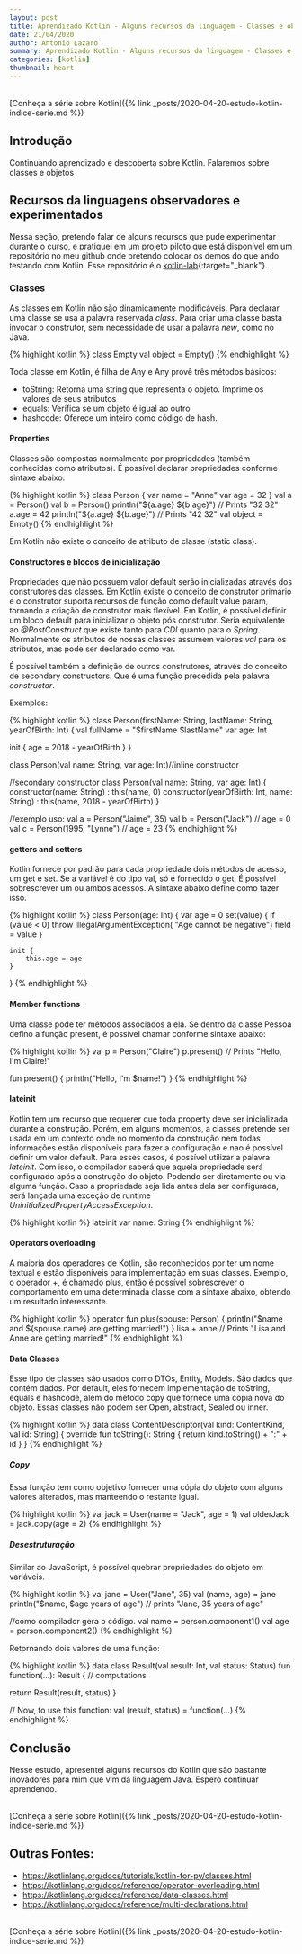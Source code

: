 ```yaml
---
layout: post
title: Aprendizado Kotlin - Alguns recursos da linguagem - Classes e objetos
date: 21/04/2020
author: Antonio Lazaro
summary: Aprendizado Kotlin - Alguns recursos da linguagem - Classes e objetos
categories: [kotlin]
thumbnail: heart
---
```


<br/>
[Conheça a série sobre Kotlin]({% link _posts/2020-04-20-estudo-kotlin-indice-serie.md %})

## Introdução

Continuando aprendizado e descoberta sobre Kotlin. Falaremos sobre classes e objetos

## Recursos da linguagens observadores e experimentados

Nessa seção, pretendo falar de alguns recursos que pude experimentar durante o curso, e pratiquei em um projeto piloto que está disponível em um repositório no meu github onde pretendo colocar os demos do que ando testando com Kotlin. Esse repositório é o [kotlin-lab](https://github.com/antoniolazaro/kotlin-lab){:target="\_blank"}.

### Classes

As classes em Kotlin não são dinamicamente modificáveis. Para declarar uma classe se usa a palavra reservada _class_. Para criar uma classe basta invocar o construtor, sem necessidade de usar a palavra _new_, como no Java.

{% highlight kotlin %}
class Empty
val object = Empty()
{% endhighlight %}

Toda classe em Kotlin, é filha de Any e Any provê três métodos básicos:

- toString: Retorna uma string que representa o objeto. Imprime os valores de seus atributos
- equals: Verifica se um objeto é igual ao outro
- hashcode: Oferece um inteiro como código de hash.

#### Properties

Classes são compostas normalmente por propriedades (também conhecidas como atributos). É possível declarar propriedades conforme sintaxe abaixo:

{% highlight kotlin %}
class Person {
var name = "Anne"
var age = 32
}
val a = Person()
val b = Person()
println("${a.age} ${b.age}") // Prints "32 32"
a.age = 42
println("${a.age} ${b.age}") // Prints "42 32"
val object = Empty()
{% endhighlight %}

Em Kotlin não existe o conceito de atributo de classe (static class).

#### Constructores e blocos de inicialização

Propriedades que não possuem valor default serão inicializadas através dos construtores das classes. Em Kotlin existe o conceito de construtor primário e o construtor suporta recursos de função como default value param, tornando a criação de construtor mais flexível. Em Kotlin, é possível definir um bloco default para inicializar o objeto pós construtor. Seria equivalente ao _@PostConstruct_ que existe tanto para _CDI_ quanto para o _Spring_. Normalmente os atributos de nossas classes assumem valores _val_ para os atributos, mas pode ser declarado como var.

É possível também a definição de outros construtores, através do conceito de secondary constructors. Que é uma função precedida pela palavra _constructor_.

Exemplos:

{% highlight kotlin %}
class Person(firstName: String, lastName: String, yearOfBirth: Int) {
val fullName = "$firstName $lastName"
var age: Int

init {
age = 2018 - yearOfBirth
}
}

class Person(val name: String, var age: Int)//inline constructor

//secondary constructor
class Person(val name: String, var age: Int) {
constructor(name: String) : this(name, 0)
constructor(yearOfBirth: Int, name: String)
: this(name, 2018 - yearOfBirth)
}

//exemplo uso:
val a = Person("Jaime", 35)
val b = Person("Jack") // age = 0
val c = Person(1995, "Lynne") // age = 23
{% endhighlight %}

#### getters and setters

Kotlin fornece por padrão para cada propriedade dois métodos de acesso, um get e set. Se a variável é do tipo val, só é fornecido o get. É possível sobrescrever um ou ambos acessos. A sintaxe abaixo define como fazer isso.

{% highlight kotlin %}
class Person(age: Int) {
var age = 0
set(value) {
if (value < 0) throw IllegalArgumentException(
"Age cannot be negative")
field = value
}

    init {
        this.age = age
    }

}
{% endhighlight %}

#### Member functions

Uma classe pode ter métodos associados a ela. Se dentro da classe Pessoa defino a função present, é possível chamar conforme sintaxe abaixo:

{% highlight kotlin %}
val p = Person("Claire")
p.present() // Prints "Hello, I'm Claire!"

fun present() {
println("Hello, I'm \$name!")
}
{% endhighlight %}

#### lateinit

Kotlin tem um recurso que requerer que toda property deve ser inicializada durante a construção. Porém, em alguns momentos, a classes pretende ser usada em um contexto onde no momento da construção nem todas informações estão disponíveis para fazer a configuração e nao é possível definir um valor default. Para esses casos, é possível utilizar a palavra _lateinit_. Com isso, o compilador saberá que aquela propriedade será configurado após a construção do objeto. Podendo ser diretamente ou via alguma função. Caso a propriedade seja lida antes dela ser configurada, será lançada uma exceção de runtime _UninitializedPropertyAccessException_.

{% highlight kotlin %}
lateinit var name: String
{% endhighlight %}

#### Operators overloading

A maioria dos operadores de Kotlin, são reconhecidos por ter um nome textual e estão disponíveis para implementação em suas classes. Exemplo, o operador +, é chamado plus, então é possível sobrescrever o comportamento em uma determinada classe com a sintaxe abaixo, obtendo um resultado interessante.

{% highlight kotlin %}
operator fun plus(spouse: Person) {
println("$name and ${spouse.name} are getting married!")
}
lisa + anne // Prints "Lisa and Anne are getting married!"
{% endhighlight %}

#### Data Classes

Esse tipo de classes são usados como DTOs, Entity, Models. São dados que contém dados. Por default, eles fornecem implementação de toString, equals e hashcode, além do método copy que fornece uma cópia nova do objeto. Essas classes não podem ser Open, abstract, Sealed ou inner.

{% highlight kotlin %}
data class ContentDescriptor(val kind: ContentKind, val id: String) {
override fun toString(): String {
return kind.toString() + ":" + id
}
}
{% endhighlight %}

##### Copy

Essa função tem como objetivo fornecer uma cópia do objeto com alguns valores alterados, mas manteendo o restante igual.

{% highlight kotlin %}
val jack = User(name = "Jack", age = 1)
val olderJack = jack.copy(age = 2)
{% endhighlight %}

##### Desestruturação

Similar ao JavaScript, é possível quebrar propriedades do objeto em variáveis.

{% highlight kotlin %}
val jane = User("Jane", 35)
val (name, age) = jane
println("$name, $age years of age") // prints "Jane, 35 years of age"

//como compilador gera o código.
val name = person.component1()
val age = person.component2()
{% endhighlight %}

Retornando dois valores de uma função:

{% highlight kotlin %}
data class Result(val result: Int, val status: Status)
fun function(...): Result {
// computations

return Result(result, status)
}

// Now, to use this function:
val (result, status) = function(...)
{% endhighlight %}

## Conclusão

Nesse estudo, apresentei alguns recursos do Kotlin que são bastante inovadores para mim que vim da linguagem Java. Espero continuar aprendendo.

<br/>
[Conheça a série sobre Kotlin]({% link _posts/2020-04-20-estudo-kotlin-indice-serie.md %})

## Outras Fontes:

- https://kotlinlang.org/docs/tutorials/kotlin-for-py/classes.html
- https://kotlinlang.org/docs/reference/operator-overloading.html
- https://kotlinlang.org/docs/reference/data-classes.html
- https://kotlinlang.org/docs/reference/multi-declarations.html

<br/>
[Conheça a série sobre Kotlin]({% link _posts/2020-04-20-estudo-kotlin-indice-serie.md %})
